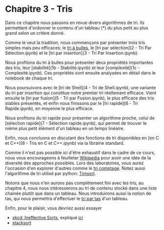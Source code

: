 
# Chapitre 3 - Tris

Dans ce chapitre nous passons en revue divers algorithmes de tri. Ils permettent d'ordonner le contenu d'un tableau (*) du plus petit au plus grand selon un critère donné. 

Comme le veut la tradition, nous commençons par présenter trois tris simples mais peu efficaces: le [tri à bulles](1a%20-%20Tri%20à%20Bulles.ipynb), le [tri par sélection](2 - Tri Par Sélection.ipynb) et le [tri par insertion](3 - Tri Par Insertion.ipynb).

Nous profitons du tri à bulles pour présenter deux propriétés importantes des tris, leur [stabilité](1b - Stabilité.ipynb) et leur [complexité](1c - Complexité.ipynb). Ces propriétés sont ensuite analysées en détail dans le notebook de chaque tri. 

Nous poursuivons avec le [tri de Shell](4 - Tri de Shell.ipynb), une variante du tri par insertion qui constitue notre premier tri réellement efficace. Vient ensuite le [tri par fusion](5 - Tri par Fusion.ipynb), le plus efficace des tris stables présentés, et enfin nous finissons par le [tri rapide](6 - Tri Rapide.ipynb), en moyenne le plus efficace.

Nous profitons du tri rapide pour présenter un algorithme proche, celui de [sélection rapide](7 - Sélection rapide.ipynb), qui permet de trouver le nième plus petit élément d'un tableau en un temps linéaire. 

Enfin, nous concluons en discutant des fonctions de tri disponibles en [en C et C++](8 - Tris en C et C++.ipynb) via la librairie standard. 

Comme il n'est pas possible ici d'être exhaustif dans le cadre de ce cours, nous vous encourageons à feuilleter [Wikipedia](https://en.wikipedia.org/wiki/Sorting_algorithm) pour avoir une idée de la diversité des approches possibles. Lors des laboratoires, vous aurez l'occasion d'en explorer d'autres comme le [tri comptage](https://fr.wikipedia.org/wiki/Tri_comptage). Notez aussi l'algorithme de tri utilisé par python: [Timsort](https://fr.wikipedia.org/wiki/Timsort). 

Notons que nous n'en aurons pas complètement fini avec les tris, au chapitre 4, nous nous intéresserons au tri de contenu stocké dans une liste chainée plutôt que dans un tableau. Nous introduirons aussi la notion de tas, qui nous permettra d'effectuer le [tri par tas](https://fr.wikipedia.org/wiki/Tri_par_tas) d'un tableau. 

Enfin, pour le plaisir, vous devriez aussi essayer 

* [xkcd: Ineffective Sorts](https://xkcd.com/1185/), expliqué [ici](https://www.explainxkcd.com/wiki/index.php/1185:_Ineffective_Sorts)
* [stacksort](https://gkoberger.github.io/stacksort/)
